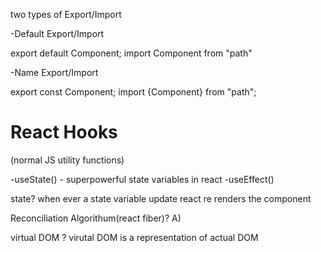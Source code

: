 two types of Export/Import 

-Default Export/Import

export default Component;
import Component from "path" 

-Name Export/Import 

export const Component;
import {Component} from "path";

# React Hooks 
(normal JS utility functions)

-useState() - superpowerful state variables in react
-useEffect()

state?
when ever a state variable update react re renders the component

Reconciliation Algorithum(react fiber)?
A)

virtual DOM ?
virutal DOM is a representation of actual DOM